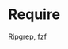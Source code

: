 # Require
[Ripgrep](https://github.com/BurntSushi/ripgrep), [fzf](https://github.com/junegunn/fzf)


